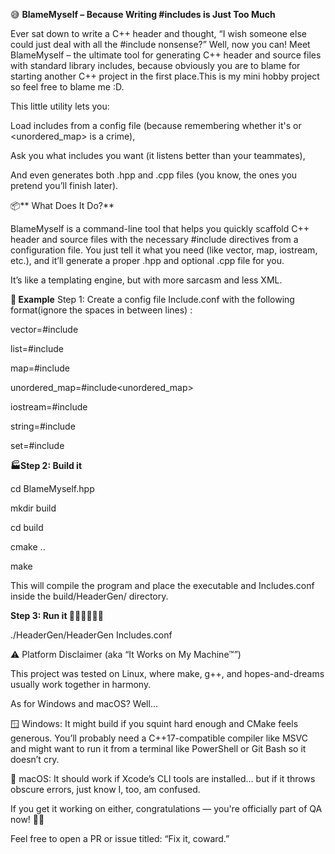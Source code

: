 😅 **BlameMyself – Because Writing #includes is Just Too Much**

Ever sat down to write a C++ header and thought, “I wish someone else could just deal with all the #include nonsense?” Well, now you can! Meet BlameMyself – the ultimate tool for generating C++ header and source files with standard library includes, because obviously you are to blame for starting another C++ project in the first place.This is my mini hobby project so feel free to blame me :D.

This little utility lets you:

Load includes from a config file (because remembering whether it's <map> or <unordered_map> is a crime),

Ask you what includes you want (it listens better than your teammates),

And even generates both .hpp and .cpp files (you know, the ones you pretend you’ll finish later).

📦** What Does It Do?**

BlameMyself is a command-line tool that helps you quickly scaffold C++ header and source files with the necessary #include directives from a configuration file. You just tell it what you need (like vector, map, iostream, etc.), and it’ll generate a proper .hpp and optional .cpp file for you.

It’s like a templating engine, but with more sarcasm and less XML.

**🧪 Example**
Step 1: Create a config file
Include.conf with the following format(ignore the spaces in between lines) :

vector=#include<vector>

list=#include<list>

map=#include<map>

unordered_map=#include<unordered_map>

iostream=#include<iostream>

string=#include<string>

set=#include<set>

**🏭Step 2: Build it**

cd BlameMyself.hpp

mkdir build

cd build

cmake ..

make

This will compile the program and place the executable and Includes.conf inside the build/HeaderGen/ directory.

**Step 3: Run it 🏃‍♂️🏃‍♂️🏃‍♂️**

./HeaderGen/HeaderGen <FileName> Includes.conf


⚠️ Platform Disclaimer (aka “It Works on My Machine™”)

This project was tested on Linux, where make, g++, and hopes-and-dreams usually work together in harmony.

As for Windows and macOS? Well...

🪟 Windows: It might build if you squint hard enough and CMake feels generous. You’ll probably need a C++17-compatible compiler like MSVC and might want to run it from a terminal like PowerShell or Git Bash so it doesn’t cry.

🍎 macOS: It should work if Xcode’s CLI tools are installed... but if it throws obscure errors, just know I, too, am confused.

If you get it working on either, congratulations — you're officially part of QA now! 🧪✨

Feel free to open a PR or issue titled: “Fix it, coward.”


